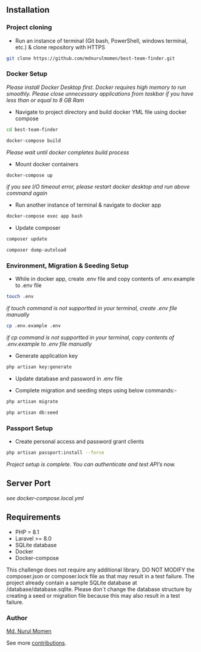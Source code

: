 ## Installation

### Project cloning

-   Run an instance of terminal (Git bash, PowerShell, windows terminal, etc.) & clone repository with HTTPS

```bash
git clone https://github.com/mdnurulmomen/best-team-finder.git
```

### Docker Setup

_Please install Docker Desktop first. Docker requires high memory to run smoothly. Please close unnecessary applications from taskbar if you have less than or equal to 8 GB Ram_

-   Navigate to project directory and build docker YML file using docker compose

```bash
cd best-team-finder
```

```bash
docker-compose build
```

_Please wait until docker completes build process_

-   Mount docker containers

```bash
docker-compose up
```

_if you see I/O timeout error, please restart docker desktop and run above command again_

-   Run another instance of terminal & navigate to docker app

```bash
docker-compose exec app bash
```

-   Update composer

```bash
composer update
```

```bash
composer dump-autoload
```

### Environment, Migration & Seeding Setup

-   While in docker app, create .env file and copy contents of .env.example to .env file

```bash
touch .env
```

_if touch command is not supportted in your terminal, create .env file manually_

```bash
cp .env.example .env
```

_if cp command is not supportted in your terminal, copy contents of .env.example to .env file manually_

-   Generate application key

```bash
php artisan key:generate
```

-   Update database and password in .env file

-   Complete migration and seeding steps using below commands:-

```bash
php artisan migrate
```

```bash
php artisan db:seed
```

### Passport Setup

-   Create personal access and password grant clients

```bash
php artisan passport:install --force
```

_Project setup is complete. You can authenticate and test API’s now._

## Server Port

_see docker-compose.local.yml_

## Requirements

- PHP = 8.1
- Laravel >= 8.0
- SQLite database
- Docker
- Docker-compose

 This challenge does not require any additional library. DO NOT MODIFY the composer.json or composer.lock file as that may result in a test failure.
 The project already contain a sample SQLite database at /database/database.sqlite. Please don´t change the database structure by creating a seed or migration file because this may also result in a test failure.

### Author

[Md. Nurul Momen](https://www.linkedin.com/in/md-nurul-momen-9aa287a2/) <br />

See more [contributions](https://github.com/mdnurulmomen?tab=repositories).
